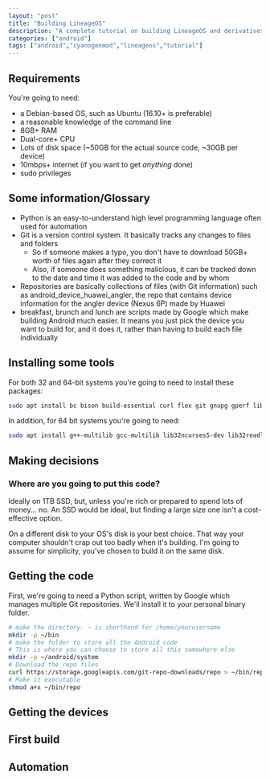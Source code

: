 ```yaml
---
layout: "post"
title: "Building LineageOS"
description: "A complete tutorial on building LineageOS and derivatives"
categories: ["android"]
tags: ["android","cyanogenmod","lineageos","tutorial"]
---
```


## Requirements
You're going to need:

- a Debian-based OS, such as Ubuntu (16.10+ is preferable)
- a reasonable knowledge of the command line
- 8GB+ RAM
- Dual-core+ CPU
- Lots of disk space (~50GB for the actual source code, ~30GB per device)
- 10mbps+ internet (if you want to get *anything* done)
- sudo privileges

## Some information/Glossary
- Python is an easy-to-understand high level programming language often used for automation
- Git is a version control system. It basically tracks any changes to files and folders
  - So if someone makes a typo, you don't have to download 50GB+ worth of files again after they correct it
  - Also, if someone does something malicious, it can be tracked down to the date and time it was added to the code and by whom
- Repositories are basically collections of files (with Git information) such as android_device_huawei_angler, the repo that contains device information for the angler device (Nexus 6P) made by Huawei
- breakfast, brunch and lunch are scripts made by Google which make building Android much easier. It means you just pick the device you want to build for, and it does it, rather than having to build each file individually

## Installing some tools
For both 32 and 64-bit systems you're going to need to install these packages:
```bash
sudo apt install bc bison build-essential curl flex git gnupg gperf libesd0-dev liblz4-tool libncurses5-dev libsdl1.2-dev libwxgtk3.0-dev libxml2 libxml2-utils lzop maven openjdk-8-jdk pngcrush schedtool squashfs-tools xsltproc zip zlib1g-dev
```
In addition, for 64 bit systems you're going to need:
```bash
sudo apt install g++-multilib gcc-multilib lib32ncurses5-dev lib32readline6-dev lib32z1-dev
```

## Making decisions
### Where are you going to put this code?
Ideally on 1TB SSD, but, unless you're rich or prepared to spend lots of money... no.
An SSD would be ideal, but finding a large size one isn't a cost-effective option.

On a different disk to your OS's disk is your best choice. That way your computer shouldn't crap out too badly when it's building.
I'm going to assume for simplicity, you've chosen to build it on the same disk.

## Getting the code
First, we're going to need a Python script, written by Google which manages multiple Git repositories. We'll install it to your personal binary folder.
```bash
# make the directory. ~ is shorthand for /home/yourusername
mkdir -p ~/bin
# make the folder to store all the Android code
# This is where you can choose to store all this somewhere else
mkdir -p ~/android/system
# Download the repo files
curl https://storage.googleapis.com/git-repo-downloads/repo > ~/bin/repo
# Make it executable
chmod a+x ~/bin/repo
```

## Getting the devices
## First build
## Automation
